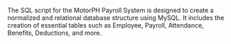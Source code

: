The SQL script for the MotorPH Payroll System is designed to create a normalized and relational database structure using MySQL. It includes the creation of essential tables such as Employee, Payroll, Attendance, Benefits, Deductions, and more.
